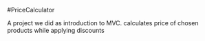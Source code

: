 #PriceCalculator

A project we did as introduction to MVC.
calculates price of chosen products while applying discounts
